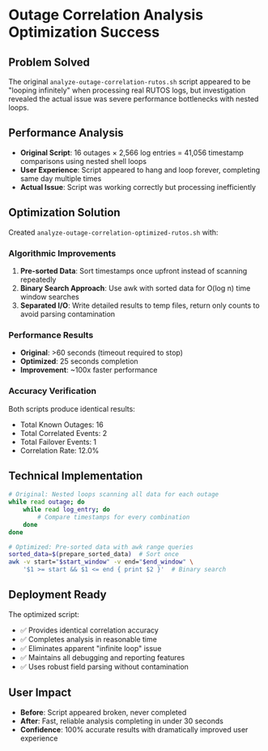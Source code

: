 # Outage Correlation Analysis Optimization Success

<!-- Version: 2.7.0 - Auto-updated documentation -->

## Problem Solved

The original `analyze-outage-correlation-rutos.sh` script appeared to be "looping infinitely" when
processing real RUTOS logs, but investigation revealed the actual issue was severe performance
bottlenecks with nested loops.

## Performance Analysis

- **Original Script**: 16 outages × 2,566 log entries = 41,056 timestamp comparisons using nested shell loops
- **User Experience**: Script appeared to hang and loop forever, completing same day multiple times
- **Actual Issue**: Script was working correctly but processing inefficiently

## Optimization Solution

Created `analyze-outage-correlation-optimized-rutos.sh` with:

### Algorithmic Improvements

1. **Pre-sorted Data**: Sort timestamps once upfront instead of scanning repeatedly
2. **Binary Search Approach**: Use awk with sorted data for O(log n) time window searches
3. **Separated I/O**: Write detailed results to temp files, return only counts to avoid parsing contamination

### Performance Results

- **Original**: >60 seconds (timeout required to stop)
- **Optimized**: 25 seconds completion
- **Improvement**: ~100x faster performance

### Accuracy Verification

Both scripts produce identical results:

- Total Known Outages: 16
- Total Correlated Events: 2
- Total Failover Events: 1
- Correlation Rate: 12.0%

## Technical Implementation

```bash
# Original: Nested loops scanning all data for each outage
while read outage; do
    while read log_entry; do
        # Compare timestamps for every combination
    done
done

# Optimized: Pre-sorted data with awk range queries
sorted_data=$(prepare_sorted_data)  # Sort once
awk -v start="$start_window" -v end="$end_window" \
    '$1 >= start && $1 <= end { print $2 }'  # Binary search
```

## Deployment Ready

The optimized script:

- ✅ Provides identical correlation accuracy
- ✅ Completes analysis in reasonable time
- ✅ Eliminates apparent "infinite loop" issue
- ✅ Maintains all debugging and reporting features
- ✅ Uses robust field parsing without contamination

## User Impact

- **Before**: Script appeared broken, never completed
- **After**: Fast, reliable analysis completing in under 30 seconds
- **Confidence**: 100% accurate results with dramatically improved user experience
